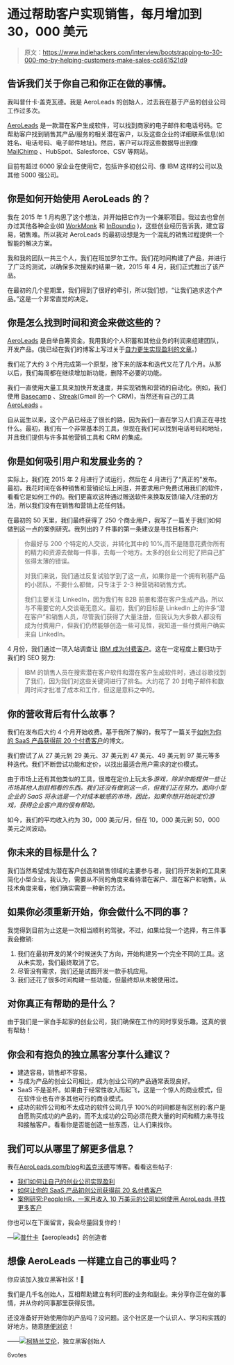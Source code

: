 # 通过帮助客户实现销售，每月增加到 30，000 美元

> 原文：<https://www.indiehackers.com/interview/bootstrapping-to-30-000-mo-by-helping-customers-make-sales-cc861521d9>

## 告诉我们关于你自己和你正在做的事情。

我叫普什卡·盖克瓦德。我是 AeroLeads 的创始人，过去我在基于产品的创业公司工作过多次。

[AeroLeads](https://www.aeroleads.com) 是一款潜在客户生成软件，可以找到商家的电子邮件和电话号码。它帮助客户找到销售其产品/服务的相关潜在客户，以及这些企业的详细联系信息(如姓名、电话号码、电子邮件地址)。然后，客户可以将这些数据导出到像 [MailChimp](http://eepurl.com/cb60-X) 、HubSpot、Salesforce、CSV 等网站。

目前有超过 6000 家企业在使用它，包括许多初创公司、像 IBM 这样的公司以及其他 5000 强公司。

## 你是如何开始使用 AeroLeads 的？

我在 2015 年 1 月构思了这个想法，并开始把它作为一个兼职项目。我过去也曾创办过其他各种企业(如 [WorkMonk](https://yourstory.com/2012/06/workmonk-harnessing-power-1500-freelancers-vendors/) 和 [InBoundio](http://inboundio.com/) )，这些创业经历告诉我，建立容易，销售难。所以我对 AeroLeads 的最初设想是为一个混乱的销售过程提供一个智能的解决方案。

我和我的团队一共三个人，我们在班加罗尔工作。我们花时间构建了产品，并进行了广泛的测试，以确保多次搜索的结果一致，2015 年 4 月，我们正式推出了该产品。

在最初的几个星期里，我们得到了很好的牵引，所以我们想，“让我们追求这个产品。”这是一个非常直觉的决定。

## 你是怎么找到时间和资金来做这些的？

[AeroLeads](https://www.aeroleads.com) 是自举自筹资金。我用我的个人积蓄和其他业务的利润来组建团队，开发产品。(我已经在我们的博客上写过关于[自力更生实现盈利的文章](https://aeroleads.com/blog/bootstrapped-startup-profitability)。)

我们花了大约 3 个月完成第一个原型，接下来的版本和迭代又花了几个月。从那以后，我们每周都在继续增加新功能，删除不必要的功能。

我们一直使用大量工具来加快开发速度，并实现销售和营销的自动化。例如，我们使用 [Basecamp](https://www.basecamp.com) 、[Streak](https://www.streak.com)(Gmail 的一个 CRM)，当然还有自己的工具 [AeroLeads](https://www.aeroleads.com) 。

自从诞生以来，这个产品已经走了很长的路，因为我们一直在学习人们真正在寻找什么。最初，我们有一个非常基本的工具，但现在我们可以找到电话号码和地址，并且我们提供与许多其他营销工具和 CRM 的集成。

## 你是如何吸引用户和发展业务的？

实际上，我们在 2015 年 2 月进行了试运行，然后在 4 月进行了“真正的”发布。最初，我花时间在各种销售和营销论坛上闲逛，并要求用户免费试用我们的软件，看看它是如何工作的。我们更喜欢这种通过赠送软件来换取反馈/输入/注册的方法，所以我们没有在销售和营销上花任何钱。

在最初的 50 天里，我们最终获得了 250 个商业用户，我写了一篇关于我们如何做到这一点的案例研究。我列出的 7 件事的第一条建议是寻找目标客户:

> 你最好与 200 个特定的人交谈，并转化其中的 10%,而不是随意花费你所有的精力和资源去做每一件事，去每一个地方。太多的创业公司犯了把自己扩张得太薄的错误。
> 
> 对我们来说，我们通过反复试验学到了这一点，如果你是一个拥有利基产品的小团队，不要什么都做，只专注于 2-3 种营销和销售方式。
> 
> 我们主要关注 LinkedIn，因为我们有 B2B 前景和潜在客户生成产品，所以与不需要它的人交谈毫无意义。最初，我们的目标是 LinkedIn 上的许多“潜在客户”和销售人员，尽管我们获得了大量注册，但我认为大多数人都没有成为付费用户，但我们仍然能够创造一些可见性，我知道一些付费用户确实来自 LinkedIn。

4 月份，我们通过一项入站调查让 [IBM 成为付费客户](https://aeroleads.com/blog/got-ibm-paying-customer)。这在一定程度上要归功于我们的 SEO 努力:

> IBM 的销售人员在搜索潜在客户软件和潜在客户生成软件时，通过谷歌找到了我们，因为我们对这些关键词进行了排名。大约花了 20 封电子邮件和数周时间才批准了成本和工作，但这是意料之中的。

## 你的营收背后有什么故事？

我们在发布后大约 4 个月开始收费。基于我所了解的，我写了一篇关于[如何为你的 SaaS 产品获得前 20 个付费客户](https://aeroleads.com/blog/how-to-get-first-20-paying-customers-for-your-saas-product-startup)的博文。

我们尝试了从 27 美元到 29 美元、37 美元到 47 美元、49 美元到 97 美元等多种迭代。我们不断尝试功能和定价，以找出最适合用户需求的定价模式。

由于市场上还有其他类似的工具，很难在定价上玩太多*游戏，除非你能提供一些让市场其他人刮目相看的东西。我们还没有做到这一点，但我们正在努力。面向小型企业的 SaaS 将永远是一个对成本敏感的市场，因此，如果你想开始玩定价游戏，获得企业客户真的很有帮助。*

如今，我们的平均收入约为 30，000 美元/月，但在 10，000 美元到 50，000 美元之间波动。

## 你未来的目标是什么？

我们当然希望成为潜在客户创造和销售领域的主要参与者，我们将开发新的工具来简化小型企业。我认为，需要从不同的角度来看待潜在客户、潜在客户和销售。从技术角度来看，他们确实需要一种新的方法。

## 如果你必须重新开始，你会做什么不同的事？

我觉得到目前为止这是一次相当顺利的驾驶。不过，如果给我一个选择，有三件事我会撤销:

1.  我们在最初开发的某个时候迷失了方向，开始构建另一个完全不同的工具。这从未实现，我们最终取消了它。
2.  尽管没有需求，我们还是试图开发一款手机应用。
3.  我们还花了很多时间构建一些功能，但最终却从未被使用过。

## 对你真正有帮助的是什么？

由于我们是一家白手起家的创业公司，我们确保在工作的同时享受乐趣。这真的很有帮助！

## 你会和有抱负的独立黑客分享什么建议？

*   建造容易，销售却不容易。
*   与成为产品的创业公司相比，成为创业公司的产品通常表现良好。
*   SaaS 不是圣杯。如果由于经常性收入而起飞，这是一个惊人的商业模式，但在软件业也有许多其他可行的商业模式。
*   成功的软件公司和不太成功的软件公司几乎 100%的时间都是有区别的:客户是自愿购买成功的产品的，而不太成功的公司必须花费大量的时间和精力来寻找和接触客户。看看你是否能创造一些东西，让人们来找你。

## 我们可以从哪里了解更多信息？

我在[AeroLeads.com/blog](https://aeroleads.com/blog)和[盖克沃德](http://gaikwad.in)写博客。看看这些帖子:

*   [我们如何让自己的创业公司实现盈利](https://aeroleads.com/blog/bootstrapped-startup-profitability)
*   [如何让你的 SaaS 产品初创公司获得前 20 名付费客户](https://aeroleads.com/blog/how-to-get-first-20-paying-customers-for-your-saas-product-startup)
*   [案例研究:PeopleHR，一家月收入 10 万美元的公司如何使用 AeroLeads 寻找更多客户](https://aeroleads.com/blog/how-peoplehr-a-100kmonth-company-is-using-aeroleads-to-find-more-customers-case-study)

你也可以在下面留言，我会尽量回复你的！

—[<picture id="ember5249494" class="user-avatar ember-view user-link__avatar">![](img/82bd3bb4769a3aa1cd13889ee7c0fa91.png)</picture>普什卡](/pushkargaikwad?id=4IfY1pMhINWauvJdXNQYHmi17Pw2)【aeropleads】的创造者

## 想像 AeroLeads 一样建立自己的事业吗？

你应该加入独立黑客社区！🤗

我们是几千名创始人，互相帮助建立有利可图的业务和副业。来分享你正在做的事情，并从你的同事那里获得反馈。

还没准备好开始使用你的产品吗？没问题。这个社区是一个认识人、学习和实践的好地方。随意[随便浏览](/)！

——[<picture id="ember5249499" class="user-avatar ember-view user-link__avatar">![](img/82bd3bb4769a3aa1cd13889ee7c0fa91.png)</picture>柯特兰艾伦](/csallen?id=ibTLPyjwVebnZjMGKvz6ztarnuV2)，独立黑客创始人

6votes